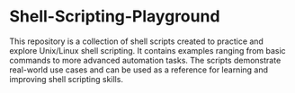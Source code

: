 # Shell-Scripting-Playground
This repository is a collection of shell scripts created to practice and explore Unix/Linux shell scripting. It contains examples ranging from basic commands to more advanced automation tasks. The scripts demonstrate real-world use cases and can be used as a reference for learning and improving shell scripting skills.
